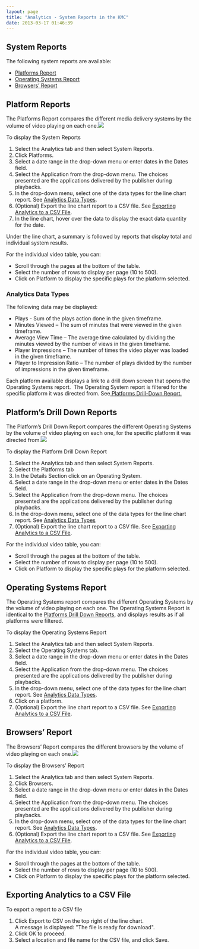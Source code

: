 ```yaml
---
layout: page
title: "Analytics - System Reports in the KMC"
date: 2013-03-17 01:46:39
---
```


## System Reports

The following system reports are available:

*   [Platforms Report][1]
*   [Operating Systems Report][2]
*   [Browsers’ Report][3]  

 [1]: #PlatformReports
 [2]: #OperatingSystemsReport
 [3]: #BrowsersReport

## <a name="PlatformReports"></a>Platform Reports

The Platforms Report compares the different media delivery systems by the volume of video playing on each one.<img src="{{site.url}}/assets/997">

<p class="Procedure mce-procedure">
  To display the System Reports
</p>

1.  Select the Analytics tab and then select System Reports.
2.  Click Platforms.
3.  Select a date range in the drop-down menu or enter dates in the Dates field.
4.  Select the Application from the drop-down menu. The choices presented are the applications delivered by the publisher during playbacks. 
5.  In the drop-down menu, select one of the data types for the line chart report. See [Analytics Data Types][4]. 
6.  (Optional) Export the line chart report to a CSV file. See [Exporting Analytics to a CSV File][5].
7.  In the line chart, hover over the data to display the exact data quantity for the date.

 [4]: file:///C:/Users/Debbie/Documents/Gemini/Analytics/System_Reports.docx#_Analytics_Data_Types
 [5]: #Exporting

Under the line chart, a summary is followed by reports that display total and individual system results.

For the individual video table, you can:

*   Scroll through the pages at the bottom of the table.
*   Select the number of rows to display per page (10 to 500).
*   Click on Platform to display the specific plays for the platform selected.

### <a name="Analytics_Data_Types"></a>Analytics Data Types

The following data may be displayed:

*   Plays - Sum of the plays action done in the given timeframe.
*   Minutes Viewed – The sum of minutes that were viewed in the given timeframe.
*   Average View Time – The average time calculated by dividing the minutes viewed by the number of views in the given timeframe.
*   Player Impressions – The number of times the video player was loaded in the given timeframe.
*   Player to Impression Ratio – The number of plays divided by the number of impressions in the given timeframe.

Each platform available displays a link to a drill down screen that opens the Operating Systems report.  The Operating System report is filtered for the specific platform it was directed from. See[ Platforms Drill-Down Report.][6]

 [6]: #Platform_Drill

## <a name="Platform_Drill"></a>Platform’s Drill Down Reports

The Platform’s Drill Down Report compares the different Operating Systems by the volume of video playing on each one, for the specific platform it was directed from.<img src="{{site.url}}/assets/999">

<p class="Procedure mce-procedure">
  To display the Platform Drill Down Report
</p>

1.  Select the Analytics tab and then select System Reports.
2.  Select the Platforms tab
3.  In the Details Section click on an Operating System.
4.  Select a date range in the drop-down menu or enter dates in the Dates field.
5.  Select the Application from the drop-down menu. The choices presented are the applications delivered by the publisher during playbacks. 
6.  In the drop-down menu, select one of the data types for the line chart report. See [Analytics Data Types][4]
7.  (Optional) Export the line chart report to a CSV file. See [Exporting Analytics to a CSV File][5].

For the individual video table, you can:

*   Scroll through the pages at the bottom of the table.
*   Select the number of rows to display per page (10 to 500).
*   Click on Platform to display the specific plays for the platform selected.

## <a name="OperatingSystemsReport"></a>Operating Systems Report

The Operating Systems report compares the different Operating Systems by the volume of video playing on each one. The Operating Systems Report is identical to the [Platforms Drill Down Reports][6], and displays results as if all platforms were filtered.

<p class="Procedure mce-procedure">
  To display the Operating Systems Report
</p>

1.  Select the Analytics tab and then select System Reports.
2.  Select the Operating Systems tab.
3.  Select a date range in the drop-down menu or enter dates in the Dates field.
4.  Select the Application from the drop-down menu. The choices presented are the applications delivered by the publisher during playbacks. 
5.  In the drop-down menu, select one of the data types for the line chart report. See [Analytics Data Types][7].
6.  Click on a platform.
7.  (Optional) Export the line chart report to a CSV file. See [Exporting Analytics to a CSV File][5].

 [7]: #Analytics_Data_Types

## <a name="BrowsersReport"></a>Browsers’ Report

The Browsers’ Report compares the different browsers by the volume of video playing on each one.<img src="{{site.url}}/assets/1000">

<p class="mce-procedure">
  To display the Browsers’ Report
</p>

1.  Select the Analytics tab and then select System Reports.
2.  Click Browsers.
3.  Select a date range in the drop-down menu or enter dates in the Dates field.
4.  Select the Application from the drop-down menu. The choices presented are the applications delivered by the publisher during playbacks. 
5.  In the drop-down menu, select one of the data types for the line chart report. See [Analytics Data Types][7].
6.  (Optional) Export the line chart report to a CSV file. See [Exporting Analytics to a CSV File][5].

For the individual video table, you can:

*   Scroll through the pages at the bottom of the table.
*   Select the number of rows to display per page (10 to 500).
*   Click on Platform to display the specific plays for the platform selected.

## <a name="Exporting"></a>Exporting Analytics to a CSV File

<p class="mce-procedure">
  To export a report to a CSV file
</p>

1.  Click Export to CSV on the top right of the line chart.  
    A message is displayed: "The file is ready for download".
2.  Click OK to proceed.
3.  Select a location and file name for the CSV file, and click Save.

 